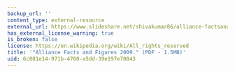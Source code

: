 ```yaml
---
backup_url: ''
content_type: external-resource
external_url: https://www.slideshare.net/shivakumar86/alliance-factsandfigures2009
has_external_license_warning: true
is_broken: false
license: https://en.wikipedia.org/wiki/All_rights_reserved
title: '"Alliance Facts and Figures 2009." (PDF - 1.5MB)'
uid: 6c081e14-971b-4760-a5dd-39e197e70043
---
```

